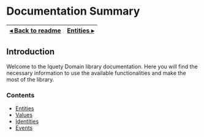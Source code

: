 # Documentation Summary

[◂ Back to readme](../../readme.md) | [Entities ▸](01-entities.md)
-- | --

## Introduction

Welcome to the Iquety Domain library documentation. Here you will find the necessary information to use the available functionalities and make the most of the library.

### Contents

- [Entities](01-entities.md)
- [Values](02-values.md)
- [Identities](03-identities.md)
- [Events](04-events.md)
